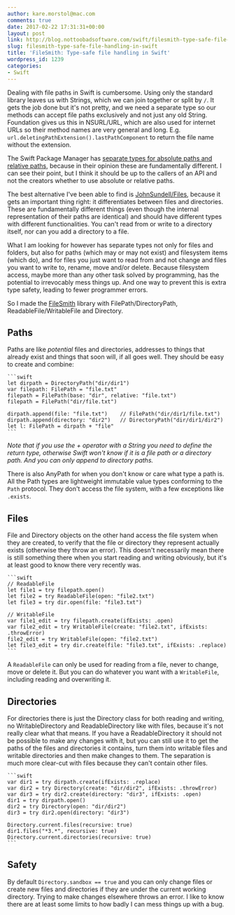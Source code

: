 ```yaml
---
author: kare.morstol@mac.com
comments: true
date: 2017-02-22 17:31:31+00:00
layout: post
link: http://blog.nottoobadsoftware.com/swift/filesmith-type-safe-file-handling-in-swift/
slug: filesmith-type-safe-file-handling-in-swift
title: 'FileSmith: Type-safe file handling in Swift'
wordpress_id: 1239
categories:
- Swift
---
```


Dealing with file paths in Swift is cumbersome. Using only the standard library leaves us with Strings, which we can join together or split by `/`. It gets the job done but it's not pretty, and we need a separate type so our methods can accept file paths exclusively and not just any old String. Foundation gives us this in NSURL/URL, which are also used for internet URLs so their method names are very general and long. E.g. `url.deletingPathExtension().lastPathComponent` to return the file name without the extension.

The Swift Package Manager has [separate types for absolute paths and relative paths](https://github.com/apple/swift-package-manager/blob/e223d9f6dadc65e63d81c86c305295dc70c4b16c/Sources/Basic/Path.swift), because in their opinion these are fundamentally different. I can see their point, but I think it should be up to the callers of an API and not the creators whether to use absolute or relative paths.

The best alternative I've been able to find is [JohnSundell/Files](https://github.com/JohnSundell/Files), because it gets an important thing right: it differentiates between files and directories. These are fundamentally different things (even though the internal representation of their paths are identical) and should have different types with different functionalities. You can't read from or write to a directory itself, nor can you add a directory to a file.

What I am looking for however has separate types not only for files and folders, but also for paths (which may or may not exist) and filesystem items (which do), and for files you just want to read from and not change and files you want to write to, rename, move and/or delete. Because filesystem access, maybe more than any other task solved by programming, has the potential to irrevocably mess things up. And one way to prevent this is extra type safety, leading to fewer programmer errors.

So I made the [FileSmith](https://github.com/kareman/FileSmith) library with FilePath/DirectoryPath, ReadableFile/WritableFile and Directory.

<!-- more -->

## Paths

Paths are like _potential_ files and directories, addresses to things that already exist and things that soon will, if all goes well. They should be easy to create and combine:


    
    ```swift
    let dirpath = DirectoryPath("dir/dir1")
    var filepath: FilePath = "file.txt"
    filepath = FilePath(base: "dir", relative: "file.txt")
    filepath = FilePath("dir/file.txt")
    
    dirpath.append(file: "file.txt")    // FilePath("dir/dir1/file.txt")
    dirpath.append(directory: "dir2")   // DirectoryPath("dir/dir1/dir2")
    let l: FilePath = dirpath + "file"
    ```

_Note that if you use the + operator with a String you need to define the return type, otherwise Swift won't know if it is a file path or a directory path. And you can only append to directory paths._

There is also AnyPath for when you don't know or care what type a path is. All the Path types are lightweight immutable value types conforming to the `Path` protocol. They don't access the file system, with a few exceptions like `.exists`.

## Files

File and Directory objects on the other hand access the file system when they are created, to verify that the file or directory they represent actually exists (otherwise they throw an error). This doesn't necessarily mean there is still something there when you start reading and writing obviously, but it's at least good to know there very recently was.


    
    ```swift
    // ReadableFile
    let file1 = try filepath.open()
    let file2 = try ReadableFile(open: "file2.txt")
    let file3 = try dir.open(file: "file3.txt")
    
    // WritableFile
    var file1_edit = try filepath.create(ifExists: .open)
    var file2_edit = try WritableFile(create: "file2.txt", ifExists: .throwError)
    file2_edit = try WritableFile(open: "file2.txt")
    let file3_edit = try dir.create(file: "file3.txt", ifExists: .replace)
    ```

A `ReadableFile` can only be used for reading from a file, never to change, move or delete it. But you can do whatever you want with a `WritableFile`, including reading and overwriting it.

## Directories

For directories there is just the Directory class for both reading and writing, no WritableDirectory and ReadableDirectory like with files, because it's not really clear what that means. If you have a ReadableDirectory it should not be possible to make any changes with it, but you can still use it to get the paths of the files and directories it contains, turn them into writable files and writable directories and then make changes to them. The separation is much more clear-cut with files because they can't contain other files.


    
    ```swift
    var dir1 = try dirpath.create(ifExists: .replace)
    var dir2 = try Directory(create: "dir/dir2", ifExists: .throwError)
    var dir3 = try dir2.create(directory: "dir3", ifExists: .open)
    dir1 = try dirpath.open()
    dir2 = try Directory(open: "dir/dir2")
    dir3 = try dir2.open(directory: "dir3")
    
    Directory.current.files(recursive: true)
    dir1.files("*3.*", recursive: true)
    Directory.current.directories(recursive: true)
    ```

## Safety

By default `Directory.sandbox == true` and you can only change files or create new files and directories if they are under the current working directory. Trying to make changes elsewhere throws an error. I like to know there are at least some limits to how badly I can mess things up with a bug.
